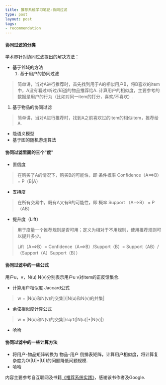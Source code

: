 ```yaml
--- 
title: 推荐系统学习笔记-协同过滤 
type: post
layout: post
tags: 
- recommendation
---
```


#### 协同过滤的分类
学术界针对协同过滤提出的解决方法：

+ 基于邻域的方法
  1. 基于用户的协同过滤
>	简单讲，当对A进行推荐时，首先找到用于A的相似用户B，将B喜欢的item中，A没有看过/听过/知道的物品推荐给A.
计算用户的相似度，主要参考的数据是用户的行为（比如对同一item的打分，喜欢/不喜欢）.

  1. 基于物品的协同过滤
>简单讲，当对A进行推荐时，找到A之前喜欢过的item的相似item，推荐给A.

+ 隐语义模型
+ 基于图的随机游走算法

#### 协同过滤里面的三个"度"

+ 置信度
>在购买了A的情况下，购买B的可能性，即 条件概率 Confidence（A==>B） = P（B|A）

+ 支持度
>在所有交易中，既有A又有B的可能性，即 概率 Support （A==>B） = P（AB）

+ 提升度（Lift）
>用于度量一个推荐规则是否可用；定义为相对于不用规则，使用推荐规则可以提升多少。
>
>Lift（A==>B）= Confidence（A==>B）/Support（B）= Support（AB）/（Support（A）Support（B））

#### 协同过滤中的一些公式

用户u，v，N(u) N(v)分别表示用户u v对item的正反馈集合.

+ 计算用户相似度 Jaccard公式
>w = |N(u)和N(v)的交集|/|N(u)和N(v)的并集|

+ 余弦相似度计算公式
> w = |N(u)和N(v)的交集|/sqrt(|N(u)|*|N(v)|)

+ 哈哈

#### 协同过滤中的一些计算方法

+ 将用户-物品矩阵转换为 物品-用户 倒排表矩阵，计算用户相似度，将计算复杂度为O(|U|*|U|)的问题降低问题规模.
+ 哈哈

内容主要参考自互联网及书籍[《推荐系统实践》](http://book.douban.com/subject/10769749/)，感谢该书作者及Google.